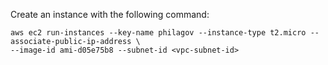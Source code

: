 Create an instance with the following command:

```
aws ec2 run-instances --key-name philagov --instance-type t2.micro --associate-public-ip-address \
--image-id ami-d05e75b8 --subnet-id <vpc-subnet-id>
```
